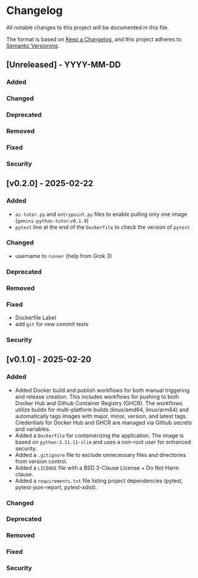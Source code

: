 # Changelog
All notable changes to this project will be documented in this file.

The format is based on [Keep a Changelog](https://keepachangelog.com/en/1.0.0/),
and this project adheres to [Semantic Versioning](https://semver.org/spec/v2.0.0.html).

## [Unreleased] - YYYY-MM-DD

### Added


### Changed


### Deprecated


### Removed


### Fixed


### Security


## [v0.2.0] - 2025-02-22

### Added

* `ai-tutor.py` and `entrypoint.py` files to enable pulling only one image (`gemini-python-tutor`:`v0.1.9`)
* `pytest` line at the end of the `Dockerfile` to check the version of `pytest`

### Changed

* username to `runner` (help from Grok 3)


### Deprecated


### Removed


### Fixed

* Dockerfile Label
* add `git` for new commit tests

### Security


## [v0.1.0] - 2025-02-20

### Added
* Added Docker build and publish workflows for both manual triggering and release creation.  This includes workflows for pushing to both Docker Hub and Github Container Registry (GHCR).  The workflows utilize buildx for multi-platform builds (linux/amd64, linux/arm64) and automatically tags images with major, minor, version, and latest tags.  Credentials for Docker Hub and GHCR are managed via Github secrets and variables.
* Added a `Dockerfile` for containerizing the application. The image is based on `python:3.11.11-slim` and uses a non-root user for enhanced security.
* Added a `.gitignore` file to exclude unnecessary files and directories from version control.
* Added a `LICENSE` file with a BSD 3-Clause License + Do Not Harm clause.
* Added a `requirements.txt` file listing project dependencies (pytest, pytest-json-report, pytest-xdist).


### Changed


### Deprecated


### Removed


### Fixed


### Security
